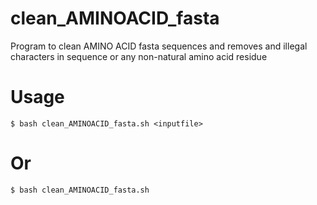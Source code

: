 # clean_AMINOACID_fasta
Program to clean AMINO ACID fasta sequences and removes and illegal characters in sequence or any non-natural amino acid residue

# Usage
```
$ bash clean_AMINOACID_fasta.sh <inputfile>
```
# Or
```
$ bash clean_AMINOACID_fasta.sh
```

